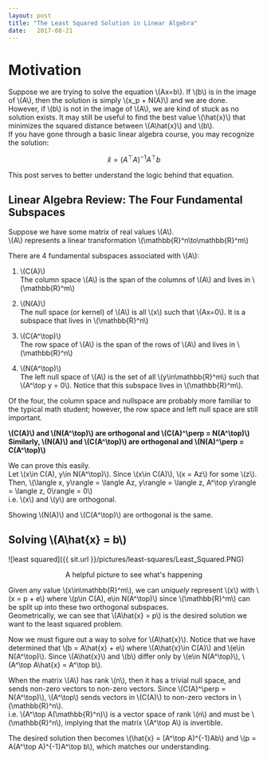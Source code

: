 ```yaml
---
layout: post
title: "The Least Squared Solution in Linear Algebra"
date:   2017-08-21 
---
```


# Motivation  
Suppose we are trying to solve the equation \\(Ax=b\\). If \\(b\\) is in the image 
of \\(A\\), then the solution is simply \\(x_p + N(A)\\) and we are done.
However, if \\(b\\) is not in the image of \\(A\\), we are kind of stuck as no 
solution exists.
It may still be useful to find the best value \\(\hat{x}\\) that minimizes
the squared distance between \\(A\hat{x}\\) and \\(b\\).  
If you have gone through a basic linear algebra course, you may recognize the 
solution: 

$$\hat{x} = (A^\top A)^{-1}A^\top b$$  

This post serves to better understand the logic behind that equation.

## Linear Algebra Review: The Four Fundamental Subspaces
Suppose we have some matrix of real values \\(A\\).  
\\(A\\) represents a linear transformation \\(\mathbb{R}^n\to\mathbb{R}^m\\)  


There are 4 fundamental subspaces associated with \\(A\\):

1. \\(C(A)\\)  
The column space \\(A\\) is the span of the columns of \\(A\\) and lives
in \\(\mathbb{R}^m\\)  

2. \\(N(A)\\)  
The null space (or kernel) of \\(A\\) is all \\(x\\) such that \\(Ax=0\\).  It is a subspace 
that lives in \\(\mathbb{R}^n\\)

3. \\(C(A^\top)\\)  
The row space of \\(A\\) is the span of the rows of \\(A\\) and lives in 
\\(\mathbb{R}^n\\)

4. \\(N(A^\top)\\)  
The left null space of \\(A\\) is the set of all \\(y\in\mathbb{R}^m\\) such that
\\(A^\top y = 0\\).  Notice that this subspace lives in \\(\mathbb{R}^m\\).  

Of the four, the column space and nullspace are probably more familiar to the
typical math student; however, the row space and left null space are still important.

**\\(C(A)\\) and \\(N(A^\top)\\) are orthogonal 
and \\(C(A)^\perp = N(A^\top)\\)   
Similarly, \\(N(A)\\) and \\(C(A^\top)\\) are orthogonal 
and \\(N(A)^\perp = C(A^\top)\\)**

We can prove this easily.  
Let \\(x\in C(A), y\in N(A^\top)\\). Since \\(x\in C(A)\\), \\(x = Az\\) for some \\(z\\).  
Then, \\(\langle x, y\rangle = \langle Az, y\rangle = \langle z, A^\top y\rangle = 
\langle z, 0\rangle = 0\\)  
i.e. \\(x\\) and \\(y\\) are orthogonal.

Showing \\(N(A)\\) and \\(C(A^\top)\\) are orthogonal is the same.  

## Solving \\(A\hat{x} = b\\)
![least squared]({{ sit.url }}/pictures/least-squares/Least_Squared.PNG)
<p align="center" font-size="4">A helpful picture to see what's happening</p>


Given any value \\(x\in\mathbb{R}^m\\), we can *uniquely* represent \\(x\\) with 
\\(x = p + e\\) where \\(p\in C(A), e\in N(A^\top)\\) since \\(\mathbb{R}^m\\)
can be split up into these two orthogonal subspaces.  
Geometrically, we can see that \\(A\hat{x} = p\\) is the desired solution we want
to the least squared problem.

Now we must figure out a way to solve for \\(A\hat{x}\\).
Notice that we have determined that \\(b = A\hat{x} + e\\) where \\(A\hat{x}\in C(A)\\)
and \\(e\in N(A^\top)\\).  Since \\(A\hat{x}\\) and \\(b\\) differ only by 
\\(e\in N(A^\top)\\), \\(A^\top A\hat{x} = A^\top b\\).

When the matrix \\(A\\) has rank \\(n\\), then it has a trivial null space, and
sends non-zero vectors to non-zero vectors.
Since \\(C(A)^\perp = N(A^\top)\\), \\(A^\top\\) sends vectors in \\(C(A)\\)
to non-zero vectors in \\(\mathbb{R}^n\\).  
i.e.  \\(A^\top A(\mathbb{R}^n)\\) is a vector space of rank \\(n\\) and must be \\(\mathbb{R}^n\\), 
implying that the matrix \\(A^\top A\\) is invertible.

The desired solution then becomes \\(\hat{x} = (A^\top A)^{-1}Ab\\) and
\\(p = A(A^\top A)^{-1}A^\top b\\), which matches our understanding.
